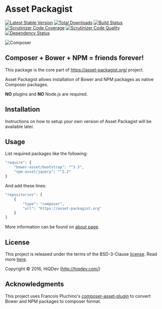 Asset Packagist
===============

[![Latest Stable Version](https://poser.pugx.org/hiqdev/asset-packagist/v/stable)](https://packagist.org/packages/hiqdev/asset-packagist)
[![Total Downloads](https://poser.pugx.org/hiqdev/asset-packagist/downloads)](https://packagist.org/packages/hiqdev/asset-packagist)
[![Build Status](https://img.shields.io/travis/hiqdev/asset-packagist.svg)](https://travis-ci.org/hiqdev/asset-packagist)
[![Scrutinizer Code Coverage](https://img.shields.io/scrutinizer/coverage/g/hiqdev/asset-packagist.svg)](https://scrutinizer-ci.com/g/hiqdev/asset-packagist/)
[![Scrutinizer Code Quality](https://img.shields.io/scrutinizer/g/hiqdev/asset-packagist.svg)](https://scrutinizer-ci.com/g/hiqdev/asset-packagist/)
[![Dependency Status](https://www.versioneye.com/php/hiqdev:asset-packagist/dev-master/badge.svg)](https://www.versioneye.com/php/hiqdev:asset-packagist/dev-master)

![Composer](https://raw.githubusercontent.com/hiqdev/asset-packagist/master/docs/asset-packagist.png)

## Composer + Bower + NPM = friends forever!

This package is the core part of https://asset-packagist.org/ project.

Asset Packagist allows installation of Bower and NPM packages as native
Composer packages.

**NO** plugins and **NO** Node.js are required.

## Installation

Instructions on how to setup your own version of Asset Packagist
will be available later.

## Usage

List required packages like the following:

```php
"require": {
    "bower-asset/bootstrap": "^3.3",
    "npm-asset/jquery": "^2.2"
}
```

And add these lines:</p>

```php
"repositories": [
    {
        "type": "composer",
        "url": "https://asset-packagist.org"
    }
]
```

More information can be found on [about page](https://asset-packagist.org/site/about).

## License

This project is released under the terms of the BSD-3-Clause [license](LICENSE).
Read more [here](http://choosealicense.com/licenses/bsd-3-clause).

Copyright © 2016, HiQDev (http://hiqdev.com/)

## Acknowledgments

This project uses Francois Pluchino's <a href="https://github.com/francoispluchino/composer-asset-plugin">composer-asset-plugin</a> to convert Bower and NPM packages to composer format.
